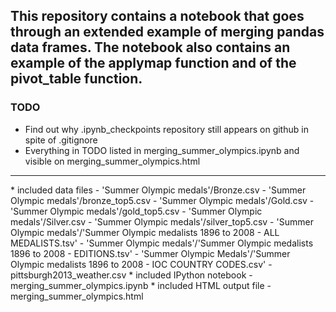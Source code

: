 ## This repository contains a notebook that goes through an extended example of merging pandas data frames. The notebook also contains an example of the applymap function and of the pivot_table function.  

### TODO 
<ul>
<li>Find out why .ipynb_checkpoints repository still appears on github in spite of .gitignore</li>
<li>Everything in TODO listed in merging_summer_olympics.ipynb and visible on merging_summer_olympics.html</li>
</ul> 
<hr> 
* included data files 
  - 'Summer Olympic medals'/Bronze.csv 
  - 'Summer Olympic medals'/bronze_top5.csv 
  - 'Summer Olympic medals'/Gold.csv 
  - 'Summer Olympic medals'/gold_top5.csv 
  - 'Summer Olympic medals'/Silver.csv 
  - 'Summer Olympic medals'/silver_top5.csv 
  - 'Summer Olympic medals'/'Summer Olympic medalists 1896 to 2008 - ALL MEDALISTS.tsv' 
  - 'Summer Olympic medals'/'Summer Olympic medalists 1896 to 2008  - EDITIONS.tsv' 
  - 'Summer Olympic Medals'/'Summer Olympic medalists 1896 to 2008 - IOC COUNTRY CODES.csv' 
  - pittsburgh2013_weather.csv 
* included IPython notebook 
  - merging_summer_olympics.ipynb 
* included HTML output file 
  - merging_summer_olympics.html 
